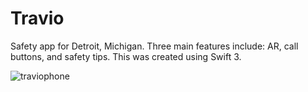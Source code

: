 # Travio
Safety app for Detroit, Michigan. Three main features include: AR, call buttons, and safety tips. This was created using Swift 3.

![traviophone](https://user-images.githubusercontent.com/9616943/40866843-d096c092-65b4-11e8-9cb8-0f43021b6b0e.png)

